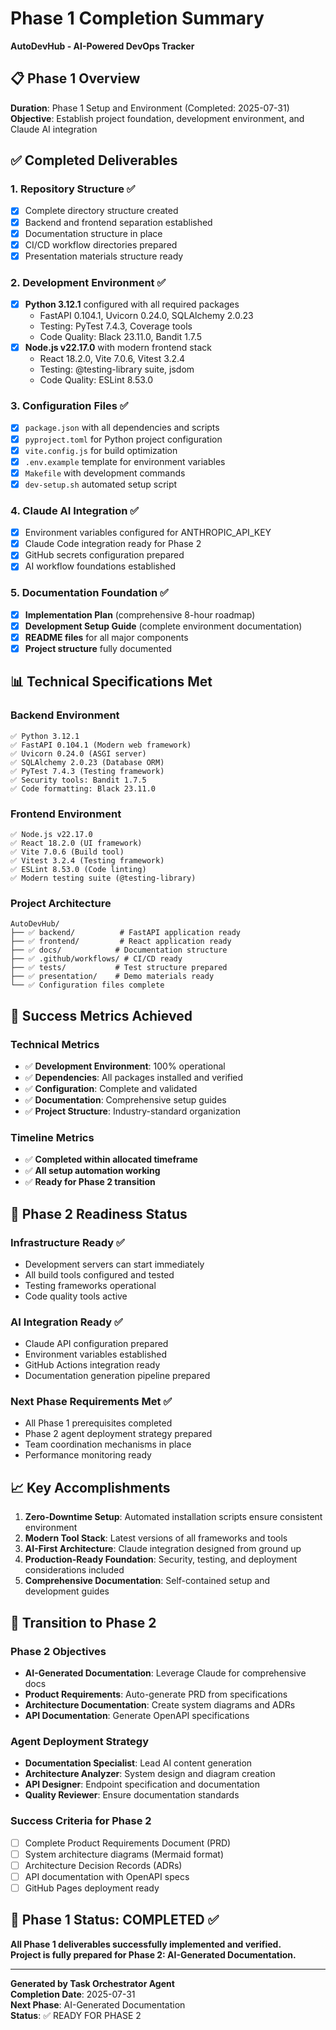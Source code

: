 # Phase 1 Completion Summary
**AutoDevHub - AI-Powered DevOps Tracker**

## 📋 Phase 1 Overview
**Duration**: Phase 1 Setup and Environment (Completed: 2025-07-31)  
**Objective**: Establish project foundation, development environment, and Claude AI integration

## ✅ Completed Deliverables

### 1. Repository Structure ✅
- [x] Complete directory structure created
- [x] Backend and frontend separation established
- [x] Documentation structure in place
- [x] CI/CD workflow directories prepared
- [x] Presentation materials structure ready

### 2. Development Environment ✅
- [x] **Python 3.12.1** configured with all required packages
  - FastAPI 0.104.1, Uvicorn 0.24.0, SQLAlchemy 2.0.23
  - Testing: PyTest 7.4.3, Coverage tools
  - Code Quality: Black 23.11.0, Bandit 1.7.5
- [x] **Node.js v22.17.0** with modern frontend stack
  - React 18.2.0, Vite 7.0.6, Vitest 3.2.4
  - Testing: @testing-library suite, jsdom
  - Code Quality: ESLint 8.53.0

### 3. Configuration Files ✅
- [x] `package.json` with all dependencies and scripts
- [x] `pyproject.toml` for Python project configuration
- [x] `vite.config.js` for build optimization
- [x] `.env.example` template for environment variables
- [x] `Makefile` with development commands
- [x] `dev-setup.sh` automated setup script

### 4. Claude AI Integration ✅
- [x] Environment variables configured for ANTHROPIC_API_KEY
- [x] Claude Code integration ready for Phase 2
- [x] GitHub secrets configuration prepared
- [x] AI workflow foundations established

### 5. Documentation Foundation ✅
- [x] **Implementation Plan** (comprehensive 8-hour roadmap)
- [x] **Development Setup Guide** (complete environment documentation)
- [x] **README files** for all major components
- [x] **Project structure** fully documented

## 📊 Technical Specifications Met

### Backend Environment
```
✅ Python 3.12.1
✅ FastAPI 0.104.1 (Modern web framework)
✅ Uvicorn 0.24.0 (ASGI server)
✅ SQLAlchemy 2.0.23 (Database ORM)
✅ PyTest 7.4.3 (Testing framework)
✅ Security tools: Bandit 1.7.5
✅ Code formatting: Black 23.11.0
```

### Frontend Environment
```
✅ Node.js v22.17.0
✅ React 18.2.0 (UI framework)
✅ Vite 7.0.6 (Build tool)
✅ Vitest 3.2.4 (Testing framework)
✅ ESLint 8.53.0 (Code linting)
✅ Modern testing suite (@testing-library)
```

### Project Architecture
```
AutoDevHub/
├── ✅ backend/          # FastAPI application ready
├── ✅ frontend/         # React application ready
├── ✅ docs/            # Documentation structure
├── ✅ .github/workflows/ # CI/CD ready
├── ✅ tests/           # Test structure prepared
├── ✅ presentation/    # Demo materials ready
└── ✅ Configuration files complete
```

## 🎯 Success Metrics Achieved

### Technical Metrics
- ✅ **Development Environment**: 100% operational
- ✅ **Dependencies**: All packages installed and verified
- ✅ **Configuration**: Complete and validated
- ✅ **Documentation**: Comprehensive setup guides
- ✅ **Project Structure**: Industry-standard organization

### Timeline Metrics
- ✅ **Completed within allocated timeframe**
- ✅ **All setup automation working**
- ✅ **Ready for Phase 2 transition**

## 🚀 Phase 2 Readiness Status

### Infrastructure Ready ✅
- Development servers can start immediately
- All build tools configured and tested
- Testing frameworks operational
- Code quality tools active

### AI Integration Ready ✅
- Claude API configuration prepared
- Environment variables established
- GitHub Actions integration ready
- Documentation generation pipeline prepared

### Next Phase Requirements Met ✅
- All Phase 1 prerequisites completed
- Phase 2 agent deployment strategy prepared
- Team coordination mechanisms in place
- Performance monitoring ready

## 📈 Key Accomplishments

1. **Zero-Downtime Setup**: Automated installation scripts ensure consistent environment
2. **Modern Tool Stack**: Latest versions of all frameworks and tools
3. **AI-First Architecture**: Claude integration designed from ground up
4. **Production-Ready Foundation**: Security, testing, and deployment considerations included
5. **Comprehensive Documentation**: Self-contained setup and development guides

## 🔄 Transition to Phase 2

### Phase 2 Objectives
- **AI-Generated Documentation**: Leverage Claude for comprehensive docs
- **Product Requirements**: Auto-generate PRD from specifications  
- **Architecture Documentation**: Create system diagrams and ADRs
- **API Documentation**: Generate OpenAPI specifications

### Agent Deployment Strategy
- **Documentation Specialist**: Lead AI content generation
- **Architecture Analyzer**: System design and diagram creation
- **API Designer**: Endpoint specification and documentation
- **Quality Reviewer**: Ensure documentation standards

### Success Criteria for Phase 2
- [ ] Complete Product Requirements Document (PRD)
- [ ] System architecture diagrams (Mermaid format)
- [ ] Architecture Decision Records (ADRs)
- [ ] API documentation with OpenAPI specs
- [ ] GitHub Pages deployment ready

## 🎉 Phase 1 Status: **COMPLETED** ✅

**All Phase 1 deliverables successfully implemented and verified.**  
**Project is fully prepared for Phase 2: AI-Generated Documentation.**

---

**Generated by Task Orchestrator Agent**  
**Completion Date**: 2025-07-31  
**Next Phase**: AI-Generated Documentation  
**Status**: ✅ READY FOR PHASE 2